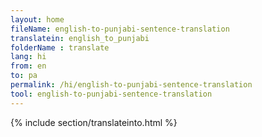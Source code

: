 ```yaml
---
layout: home
fileName: english-to-punjabi-sentence-translation
translatein: english_to_punjabi
folderName : translate
lang: hi
from: en
to: pa
permalink: /hi/english-to-punjabi-sentence-translation
tool: english-to-punjabi-sentence-translation
---
```

{% include section/translateinto.html %}